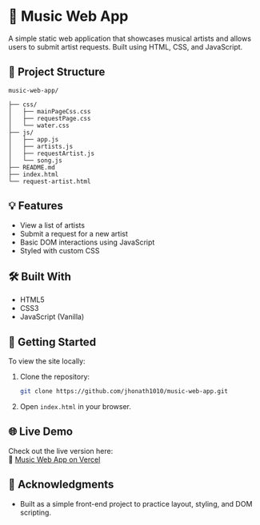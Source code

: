 
# 🎵 Music Web App

A simple static web application that showcases musical artists and allows users to submit artist requests. Built using HTML, CSS, and JavaScript.

## 📁 Project Structure

```
music-web-app/

├── css/
│   ├── mainPageCss.css
│   ├── requestPage.css
│   └── water.css
├── js/
│   ├── app.js
│   ├── artists.js
│   ├── requestArtist.js
│   └── song.js
├── README.md
├── index.html
└── request-artist.html
```

## 💡 Features

- View a list of artists
- Submit a request for a new artist
- Basic DOM interactions using JavaScript
- Styled with custom CSS

## 🛠️ Built With

- HTML5
- CSS3
- JavaScript (Vanilla)

## 🚀 Getting Started

To view the site locally:

1. Clone the repository:
   ```bash
   git clone https://github.com/jhonath1010/music-web-app.git
   ```

2. Open `index.html` in your browser.

## 🌐 Live Demo

Check out the live version here:  
🔗 [Music Web App on Vercel](https://music-web-app-beta.vercel.app)

## 🙏 Acknowledgments

- Built as a simple front-end project to practice layout, styling, and DOM scripting.

